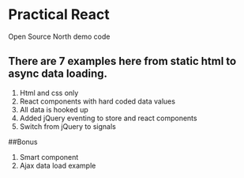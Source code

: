 # Practical React
Open Source North demo code

## There are 7 examples here from static html to async  data loading.

1. Html and css only
1. React components with hard coded data values
1. All data is hooked up
1. Added jQuery eventing to store and react components
1. Switch from jQuery to signals

##Bonus

1. Smart component
1. Ajax data load example
